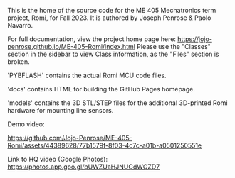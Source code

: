 This is the home of the source code for the ME 405 Mechatronics term project, Romi, for Fall 2023.
It is authored by Joseph Penrose & Paolo Navarro.

For full documentation, view the project home page here: https://jojo-penrose.github.io/ME-405-Romi/index.html
Please use the "Classes" section in the sidebar to view Class information, as the "Files" section is broken.


'PYBFLASH' contains the actual Romi MCU code files.

'docs' contains HTML for building the GitHub Pages homepage.

'models' contains the 3D STL/STEP files for the additional 3D-printed Romi hardware for mounting line sensors.

Demo video:

https://github.com/Jojo-Penrose/ME-405-Romi/assets/44389628/77b1579f-8f03-4c7c-a01b-a0501250551e

Link to HQ video (Google Photos): https://photos.app.goo.gl/bUWZUaHJNUGdWGZD7

